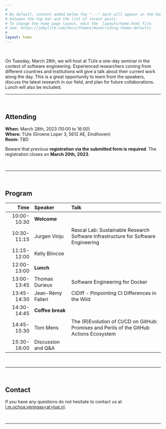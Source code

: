```yaml
---
#
# By default, content added below the "---" mark will appear in the home page
# between the top bar and the list of recent posts.
# To change the home page layout, edit the _layouts/home.html file.
# See: https://jekyllrb.com/docs/themes/#overriding-theme-defaults
#
layout: home
---
```


<br>

On Tuesday, March 28th, we will host at TU/e a one-day seminar in the context of software engineering. Experienced researchers coming from different countries and institutions will give a talk about their current work along the day. This is a great opportunity to learn from the speakers, discuss the latest research in our field, and plan for future collaborations. Lunch will also be included.
<br>

---

<br>

## Attending

  <b>When:</b> March 28th, 2023 (10:00 to 16:00)<br>
  <b>Where:</b> TU/e (Groene Loper 3, 5612 AE, Eindhoven) <br>
  <b>Room:</b> TBD
  <br>
  <p>Beware that previous <b>registration via the submitted form is required</b>. The registration closes on <b>March 20th, 2023</b>.</p>

<br>

---

<br>

## Program

| Time | Speaker | Talk |
|--:|:--|:--|
| 10:00-10:30 | **Welcome** | |
| 10:30-11:15 | Jurgen Vinju | Rascal Lab: Sustainable Research Software Infrastructure for Software Engineering |
| 11:15-12:00 | Kelly Blincoe | |
| 12:00-13:00 | **Lunch** | |
| 13:00-13:45 | Thomas Durieux | Software Engineering for Docker |
| 13:45-14:30 | Jean-Rémy Falleri | CiDiff - Pinpointing CI Differences in the Wild |
| 14:30-14:45 | **Coffee break** | |
| 14:45-15:30 | Tom Mens | The (R)Evolution of CI/CD on GitHub: Promises and Perils of the GitHub Actions Ecosystem</td>
| 15:30-16:00 | Discussion and Q&amp;A | |

<br>

---

<br>

## Contact

If you have any questions do not hesitate to contact us at <a href = "mailto: l.m.ochoa.venegas@tue.nl">l.m.ochoa.venegas&lt;at&gt;tue.nl</a>.
</p>

<br>

---

